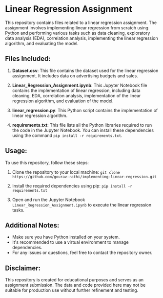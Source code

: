 # Linear Regression Assignment

This repository contains files related to a linear regression assignment. The assignment involves implementing linear regression from scratch using Python and performing various tasks such as data cleaning, exploratory data analysis (EDA), correlation analysis, implementing the linear regression algorithm, and evaluating the model.

## Files Included:
1. **Dataset.csv**: This file contains the dataset used for the linear regression assignment. It includes data on advertising budgets and sales.

2. **Linear_Regression_Assignment.ipynb**: This Jupyter Notebook file contains the implementation of linear regression, including data cleaning, EDA, correlation analysis, implementation of the linear regression algorithm, and evaluation of the model.

3. **linear_regression.py**: This Python script contains the implementation of linear regression algorithm.

4. **requirements.txt**: This file lists all the Python libraries required to run the code in the Jupyter Notebook. You can install these dependencies using the command `pip install -r requirements.txt`.

## Usage:
To use this repository, follow these steps:
1. Clone the repository to your local machine:
   `git clone https://github.com/gourav-rathi/implementing-linear-regression.git`

2. Install the required dependencies using pip:
   `pip install -r requirements.txt`

3. Open and run the Jupyter Notebook `Linear_Regression_Assignment.ipynb` to execute the linear regression tasks.

## Additional Notes:
- Make sure you have Python installed on your system.
- It's recommended to use a virtual environment to manage dependencies.
- For any issues or questions, feel free to contact the repository owner.

## Disclaimer:
This repository is created for educational purposes and serves as an assignment submission. The data and code provided here may not be suitable for production use without further refinement and testing.
